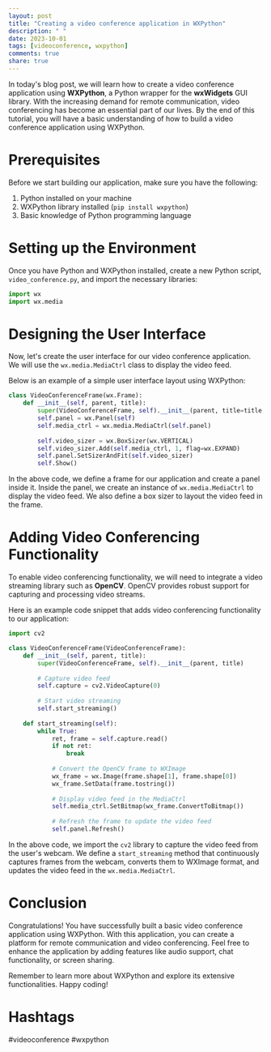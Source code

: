 ```yaml
---
layout: post
title: "Creating a video conference application in WXPython"
description: " "
date: 2023-10-01
tags: [videoconference, wxpython]
comments: true
share: true
---
```


In today's blog post, we will learn how to create a video conference application using **WXPython**, a Python wrapper for the **wxWidgets** GUI library. With the increasing demand for remote communication, video conferencing has become an essential part of our lives. By the end of this tutorial, you will have a basic understanding of how to build a video conference application using WXPython.

# Prerequisites
Before we start building our application, make sure you have the following:

1. Python installed on your machine
2. WXPython library installed (`pip install wxpython`)
3. Basic knowledge of Python programming language

# Setting up the Environment
Once you have Python and WXPython installed, create a new Python script, `video_conference.py`, and import the necessary libraries:

```python
import wx
import wx.media
```

# Designing the User Interface

Now, let's create the user interface for our video conference application. We will use the `wx.media.MediaCtrl` class to display the video feed. 

Below is an example of a simple user interface layout using WXPython:

```python
class VideoConferenceFrame(wx.Frame):
    def __init__(self, parent, title):
        super(VideoConferenceFrame, self).__init__(parent, title=title, size=(800, 600))
        self.panel = wx.Panel(self)
        self.media_ctrl = wx.media.MediaCtrl(self.panel)
        
        self.video_sizer = wx.BoxSizer(wx.VERTICAL)
        self.video_sizer.Add(self.media_ctrl, 1, flag=wx.EXPAND)
        self.panel.SetSizerAndFit(self.video_sizer)
        self.Show()
```

In the above code, we define a frame for our application and create a panel inside it. Inside the panel, we create an instance of `wx.media.MediaCtrl` to display the video feed. We also define a box sizer to layout the video feed in the frame.

# Adding Video Conferencing Functionality

To enable video conferencing functionality, we will need to integrate a video streaming library such as **OpenCV**. OpenCV provides robust support for capturing and processing video streams.

Here is an example code snippet that adds video conferencing functionality to our application:

```python
import cv2

class VideoConferenceFrame(VideoConferenceFrame):
    def __init__(self, parent, title):
        super(VideoConferenceFrame, self).__init__(parent, title)
        
        # Capture video feed
        self.capture = cv2.VideoCapture(0)
        
        # Start video streaming
        self.start_streaming()
        
    def start_streaming(self):
        while True:
            ret, frame = self.capture.read()
            if not ret:
                break
            
            # Convert the OpenCV frame to WXImage
            wx_frame = wx.Image(frame.shape[1], frame.shape[0])
            wx_frame.SetData(frame.tostring())
            
            # Display video feed in the MediaCtrl
            self.media_ctrl.SetBitmap(wx_frame.ConvertToBitmap())
            
            # Refresh the frame to update the video feed
            self.panel.Refresh()
```

In the above code, we import the `cv2` library to capture the video feed from the user's webcam. We define a `start_streaming` method that continuously captures frames from the webcam, converts them to WXImage format, and updates the video feed in the `wx.media.MediaCtrl`.

# Conclusion

Congratulations! You have successfully built a basic video conference application using WXPython. With this application, you can create a platform for remote communication and video conferencing. Feel free to enhance the application by adding features like audio support, chat functionality, or screen sharing.

Remember to learn more about WXPython and explore its extensive functionalities. Happy coding!

# Hashtags
#videoconference #wxpython